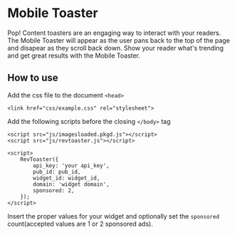 # Mobile Toaster

Pop! Content toasters are an engaging way to interact with your readers. The Mobile Toaster will appear as the user pans back to the top of the page and disapear as they scroll back down. Show your reader what's trending and get great results with the Mobile Toaster.

## How to use

Add the css file to the document ```<head>```

    <link href="css/example.css" rel="stylesheet">

Add the following scripts before the closing ```</body>``` tag

    <script src="js/imagesloaded.pkgd.js"></script>
    <script src="js/revtoaster.js"></script>

    <script>
        RevToaster({
            api_key: 'your api_key',
            pub_id: pub_id,
            widget_id: widget_id,
            domain: 'widget domain',
            sponsored: 2,
        });
    </script>

Insert the proper values for your widget and optionally set the ```sponsored``` count(accepted values are 1 or 2 sponsored ads).